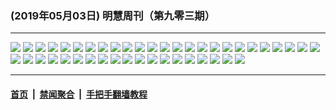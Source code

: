 ### (2019年05月03日) 明慧周刊（第九零三期） 

---

<img src="http://qikan.minghui.org/mhqkpage/qikanimage/2019/05/03/mhweekly903_read-online1.png"/> 

<img src="http://qikan.minghui.org/mhqkpage/qikanimage/2019/05/03/mhweekly903_read-online2.png"/> 

<img src="http://qikan.minghui.org/mhqkpage/qikanimage/2019/05/03/mhweekly903_read-online3.png"/> 

<img src="http://qikan.minghui.org/mhqkpage/qikanimage/2019/05/03/mhweekly903_read-online4.png"/> 

<img src="http://qikan.minghui.org/mhqkpage/qikanimage/2019/05/03/mhweekly903_read-online5.png"/> 

<img src="http://qikan.minghui.org/mhqkpage/qikanimage/2019/05/03/mhweekly903_read-online6.png"/> 

<img src="http://qikan.minghui.org/mhqkpage/qikanimage/2019/05/03/mhweekly903_read-online7.png"/> 

<img src="http://qikan.minghui.org/mhqkpage/qikanimage/2019/05/03/mhweekly903_read-online8.png"/> 

<img src="http://qikan.minghui.org/mhqkpage/qikanimage/2019/05/03/mhweekly903_read-online9.png"/> 

<img src="http://qikan.minghui.org/mhqkpage/qikanimage/2019/05/03/mhweekly903_read-online10.png"/> 

<img src="http://qikan.minghui.org/mhqkpage/qikanimage/2019/05/03/mhweekly903_read-online11.png"/> 

<img src="http://qikan.minghui.org/mhqkpage/qikanimage/2019/05/03/mhweekly903_read-online12.png"/> 

<img src="http://qikan.minghui.org/mhqkpage/qikanimage/2019/05/03/mhweekly903_read-online13.png"/> 

<img src="http://qikan.minghui.org/mhqkpage/qikanimage/2019/05/03/mhweekly903_read-online14.png"/> 

<img src="http://qikan.minghui.org/mhqkpage/qikanimage/2019/05/03/mhweekly903_read-online15.png"/> 

<img src="http://qikan.minghui.org/mhqkpage/qikanimage/2019/05/03/mhweekly903_read-online16.png"/> 

<img src="http://qikan.minghui.org/mhqkpage/qikanimage/2019/05/03/mhweekly903_read-online17.png"/> 

<img src="http://qikan.minghui.org/mhqkpage/qikanimage/2019/05/03/mhweekly903_read-online18.png"/> 

<img src="http://qikan.minghui.org/mhqkpage/qikanimage/2019/05/03/mhweekly903_read-online19.png"/> 

<img src="http://qikan.minghui.org/mhqkpage/qikanimage/2019/05/03/mhweekly903_read-online20.png"/> 

<img src="http://qikan.minghui.org/mhqkpage/qikanimage/2019/05/03/mhweekly903_read-online21.png"/> 

<img src="http://qikan.minghui.org/mhqkpage/qikanimage/2019/05/03/mhweekly903_read-online22.png"/> 

<img src="http://qikan.minghui.org/mhqkpage/qikanimage/2019/05/03/mhweekly903_read-online23.png"/> 

<img src="http://qikan.minghui.org/mhqkpage/qikanimage/2019/05/03/mhweekly903_read-online24.png"/> 

<img src="http://qikan.minghui.org/mhqkpage/qikanimage/2019/05/03/mhweekly903_read-online25.png"/> 

<img src="http://qikan.minghui.org/mhqkpage/qikanimage/2019/05/03/mhweekly903_read-online26.png"/> 

<img src="http://qikan.minghui.org/mhqkpage/qikanimage/2019/05/03/mhweekly903_read-online27.png"/> 

<img src="http://qikan.minghui.org/mhqkpage/qikanimage/2019/05/03/mhweekly903_read-online28.png"/> 

<img src="http://qikan.minghui.org/mhqkpage/qikanimage/2019/05/03/mhweekly903_read-online29.png"/> 

<img src="http://qikan.minghui.org/mhqkpage/qikanimage/2019/05/03/mhweekly903_read-online30.png"/> 

<img src="http://qikan.minghui.org/mhqkpage/qikanimage/2019/05/03/mhweekly903_read-online31.png"/> 

<img src="http://qikan.minghui.org/mhqkpage/qikanimage/2019/05/03/mhweekly903_read-online32.png"/> 

<img src="http://qikan.minghui.org/mhqkpage/qikanimage/2019/05/03/mhweekly903_read-online33.png"/> 

<img src="http://qikan.minghui.org/mhqkpage/qikanimage/2019/05/03/mhweekly903_read-online34.png"/> 

<img src="http://qikan.minghui.org/mhqkpage/qikanimage/2019/05/03/mhweekly903_read-online35.png"/> 

<img src="http://qikan.minghui.org/mhqkpage/qikanimage/2019/05/03/mhweekly903_read-online36.png"/> 

<img src="http://qikan.minghui.org/mhqkpage/qikanimage/2019/05/03/mhweekly903_read-online37.png"/> 

<img src="http://qikan.minghui.org/mhqkpage/qikanimage/2019/05/03/mhweekly903_read-online38.png"/> 

<img src="http://qikan.minghui.org/mhqkpage/qikanimage/2019/05/03/mhweekly903_read-online39.png"/> 

<img src="http://qikan.minghui.org/mhqkpage/qikanimage/2019/05/03/mhweekly903_read-online40.png"/> 

<img src="http://qikan.minghui.org/mhqkpage/qikanimage/2019/05/03/mhweekly903_read-online41.png"/> 

<img src="http://qikan.minghui.org/mhqkpage/qikanimage/2019/05/03/mhweekly903_read-online42.png"/> 

<img src="http://qikan.minghui.org/mhqkpage/qikanimage/2019/05/03/mhweekly903_read-online43.png"/> 

<img src="http://qikan.minghui.org/mhqkpage/qikanimage/2019/05/03/mhweekly903_read-online44.png"/> 



---

#### [首页](../../../..) &nbsp;|&nbsp; [禁闻聚合](https://github.com/gfw-breaker/banned-news) &nbsp;|&nbsp; [手把手翻墙教程](https://github.com/gfw-breaker/guides) 